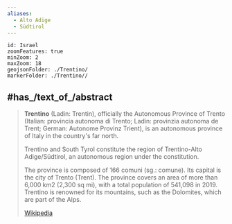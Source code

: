 ```yaml
---
aliases:
  - Alto Adige
  - Südtirol
---
```


```leaflet
id: Israel
zoomFeatures: true 
minZoom: 2 
maxZoom: 18
geojsonFolder: ./Trentino/
markerFolder: ./Trentino//
```


## #has_/text_of_/abstract  


> **Trentino** (Ladin: Trentin), officially the Autonomous Province of Trento 
> (Italian: provincia autonoma di Trento; 
> Ladin: provinzia autonoma de Trent; 
> German: Autonome Provinz Trient), 
> is an autonomous province of Italy in the country's far north. 
> 
> Trentino and South Tyrol constitute the region of Trentino-Alto Adige/Südtirol, 
> an autonomous region under the constitution. 
> 
> The province is composed of 166 comuni (sg.: comune). Its capital is the city of Trento (Trent). 
> The province covers an area of more than 6,000 km2 (2,300 sq mi), 
> with a total population of 541,098 in 2019. 
> Trentino is renowned for its mountains, such as the Dolomites, which are part of the Alps.
>
> [Wikipedia](https://en.wikipedia.org/wiki/Trentino) 


